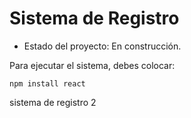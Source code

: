 <h1> Sistema de Registro</h1>

- Estado del proyecto: En construcción.

Para ejecutar el sistema, debes colocar:

```npm install react```

sistema de registro 2
